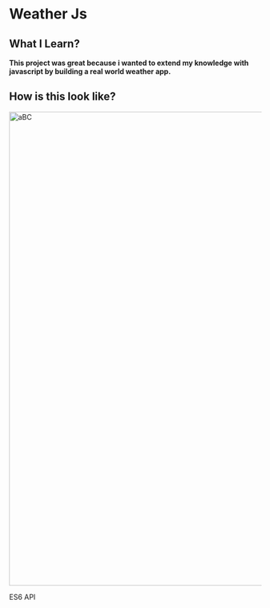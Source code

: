 # Weather Js

## What I Learn?
**This project was great because i wanted to extend my knowledge with javascript by building a real world weather app.**

## How is this look like?

<img width="944" alt="aBC" src="https://user-images.githubusercontent.com/44974863/55076107-a3d54600-50a5-11e9-8aa1-346aec851df4.png">



ES6
API

